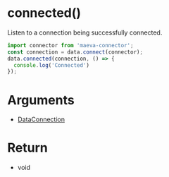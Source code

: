 connected()
===

Listen to a connection being successfully connected.

```javascript
import connector from 'maeva-connector';
const connection = data.connect(connector);
data.connected(connection, () => {
  console.log('Connected')
});
```

# Arguments

- [DataConnection](../definitions/DataConnection.md)

# Return

- void
